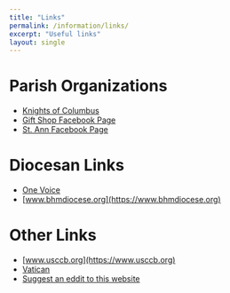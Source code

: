 ```yaml
---
title: "Links"
permalink: /information/links/
excerpt: "Useful links"
layout: single
---
```


# Parish Organizations

- [Knights of Columbus](https://council3986.weebly.com/)
- [Gift Shop Facebook Page]()
- [St. Ann Facebook Page]()

# Diocesan Links

- [One Voice](https://onevoicebhm.org/)
- [www.bhmdiocese.org](https://www.bhmdiocese.org)

# Other Links

- [www.usccb.org](https://www.usccb.org)
- [Vatican](https://www.vatican.va/content/vatican/en.html)
- [Suggest an eddit to this website](https://github.com/annunlord/annunlord.github.io/issues)
